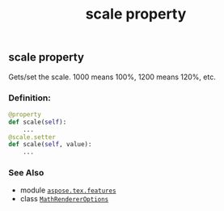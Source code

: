 ﻿---
title: scale property
second_title: Aspose.TeX for Python via .NET API References
description: 
type: docs
weight: 90
url: /python-net/aspose.tex.features/mathrendereroptions/scale/
is_root: false
---

## scale property


Gets/set the scale. 1000 means 100%, 1200 means 120%, etc.
### Definition:
```python
@property
def scale(self):
    ...
@scale.setter
def scale(self, value):
    ...
```

### See Also
* module [`aspose.tex.features`](../../)
* class [`MathRendererOptions`](/tex/python-net/aspose.tex.features/mathrendereroptions)
